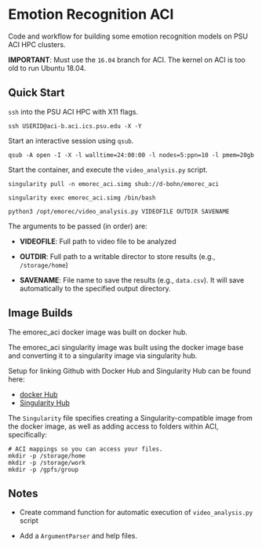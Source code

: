 # Emotion Recognition ACI
Code and workflow for building some emotion recognition models on PSU
ACI HPC clusters.

**IMPORTANT**: Must use the `16.04` branch for ACI. The kernel on ACI is too old to run
Ubuntu 18.04.

## Quick Start
`ssh` into the PSU ACI HPC with X11 flags.

```
ssh USERID@aci-b.aci.ics.psu.edu -X -Y
```

Start an interactive session using `qsub`.

```
qsub -A open -I -X -l walltime=24:00:00 -l nodes=5:ppn=10 -l pmem=20gb
```

Start the container, and execute the `video_analysis.py` script.

```
singularity pull -n emorec_aci.simg shub://d-bohn/emorec_aci

singularity exec emorec_aci.simg /bin/bash

python3 /opt/emorec/video_analysis.py VIDEOFILE OUTDIR SAVENAME
```

The arguments to be passed (in order) are:

  - **VIDEOFILE**: Full path to video file to be analyzed

  - **OUTDIR**: Full path to a writable director to store
  results (e.g., `/storage/home`)

  - **SAVENAME**: File name to save the results (e.g., `data.csv`).
  It will save automatically to the specified output directory.

## Image Builds
The emorec_aci docker image was built on docker hub.

The emorec_aci singularity image was built using the docker image base and
converting it to a singularity image via singularity hub.

Setup for linking Github with Docker Hub and Singularity Hub can be found here:

  - [docker Hub](https://docs.docker.com/docker-hub/)
  - [Singularity Hub](https://github.com/singularityhub/singularityhub.github.io/wiki)

The `Singularity` file specifies creating a Singularity-compatible image
from the docker image, as well as adding access to folders within ACI,  specifically:
```
# ACI mappings so you can access your files.
mkdir -p /storage/home
mkdir -p /storage/work
mkdir -p /gpfs/group
```

## Notes
  - Create command function for automatic execution of `video_analysis.py`
    script

  - Add a `ArgumentParser` and help files.
